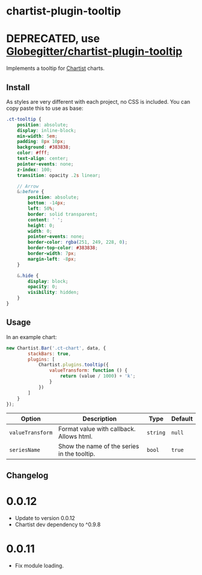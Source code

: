 # chartist-plugin-tooltip

# DEPRECATED, use [Globegitter/chartist-plugin-tooltip](https://github.com/Globegitter/chartist-plugin-tooltip)

Implements a tooltip for [Chartist](https://github.com/gionkunz/chartist-js) charts.

## Install

As styles are very different with each project, no CSS is included. You can copy paste this to use as base:

```scss
.ct-tooltip {
    position: absolute;
    display: inline-block;
    min-width: 5em;
    padding: 8px 10px;
    background: #383838;
    color: #fff;
    text-align: center;
    pointer-events: none;
    z-index: 100;
    transition: opacity .2s linear;

    // Arrow
    &:before {
        position: absolute;
        bottom: -14px;
        left: 50%;
        border: solid transparent;
        content: ' ';
        height: 0;
        width: 0;
        pointer-events: none;
        border-color: rgba(251, 249, 228, 0);
        border-top-color: #383838;
        border-width: 7px;
        margin-left: -8px;
    }

    &.hide {
        display: block;
        opacity: 0;
        visibility: hidden;
    }
}
```

## Usage

In an example chart:

```js
new Chartist.Bar('.ct-chart', data, {
        stackBars: true,
        plugins: [
            Chartist.plugins.tooltip({
                valueTransform: function () {
                    return (value / 1000) + 'k';
                }
            })
        ]
    }
});
```

| __Option__ | __Description__ | __Type__ | __Default__ |
| ---        | ---             | ---      | ---         |
| `valueTransform` | Format value with callback. Allows html. | `string` | `null` |
| `seriesName` | Show the name of the series in the tooltip. | `bool` | `true` |

## Changelog

# 0.0.12
- Update []() to version 0.0.12
- Chartist dev dependency to ^0.9.8
# 0.0.11
- Fix module loading.

